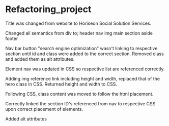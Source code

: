 # Refactoring_project

Title was changed from website to Horiseon Social Solution Services.

Changed all semantics from div to;
header
nav
img
main
section
aside
footer

Nav bar button "search engine optimization" wasn't linking to respective section until id and class were added to the correct section.
    Removed class and added them as alt attributes.

Element nav was updated in CSS so respective list are referenced correctly.

Adding img reference link including height and width, replaced that of the hero class in CSS.
    Returned height and width to CSS.

Following CSS, class content was moved to follow the html placement.

Correctly linked the section ID's referenced from nav to respective CSS upon correct placement of elements.

Added alt attributes